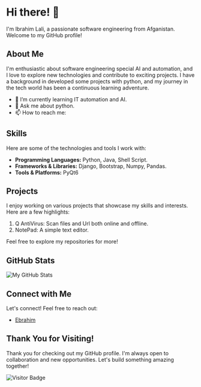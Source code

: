 # Hi there! 👋

I'm Ibrahim Lali, a passionate software engineering from Afganistan. Welcome to my GitHub profile!

## About Me

I'm enthusiastic about software engineering special AI and automation, and I love to explore new technologies and contribute to exciting projects. I have a background in developed some projects with python, and my journey in the tech world has been a continuous learning adventure.

- 🌱 I’m currently learning IT automation and AI.
- 💬 Ask me about python.
- 📫 How to reach me: 

## Skills

Here are some of the technologies and tools I work with:

- **Programming Languages:** Python, Java, Shell Script.
- **Frameworks & Libraries:** Django, Bootstrap, Numpy, Pandas.
- **Tools & Platforms:** PyQt6

## Projects

I enjoy working on various projects that showcase my skills and interests. Here are a few highlights:

1. Q AntiVirus: Scan files and Url both online and offline.
2. NotePad: A simple text editor.

   
Feel free to explore my repositories for more!


## GitHub Stats

![My GitHub Stats](https://github-readme-stats.vercel.app/api?username=YourGitHubUsername&show_icons=true&count_private=true&hide=contribs,prs&theme=radical)

## Connect with Me

Let's connect! Feel free to reach out:

- [Ebrahim](https://linkedin.com/in/ebrahim-sadiqi-ba79632b2)


## Thank You for Visiting!

Thank you for checking out my GitHub profile. I'm always open to collaboration and new opportunities. Let's build something amazing together!

![Visitor Badge](https://visitor-badge.glitch.me/badge?page_id=YourGitHubUsername.YourGitHubUsername)
